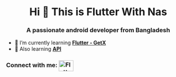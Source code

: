 <h1 align="center">Hi 👋 This is Flutter With Nas</h1>
<h3 align="center">A passionate android developer from Bangladesh</h3>

- 🌱 I’m currently learning **[Flutter - GetX](https://pub.dev/packages/get)**
- 🌱 Also learning **[API](https://pub.dev/packages/http)**

<h3 align="left">Connect with me: <a href="https://www.youtube.com/channel/UCkC_dCceTw9o1-Rq4IxK2HQ" target="blank"><img align="center" src="https://raw.githubusercontent.com/rahuldkjain/github-profile-readme-generator/master/src/images/icons/Social/youtube.svg" alt="Flutter With Nas" height="30" width="40" /></a> </h3>

<p align="left">
  
  

</p>
